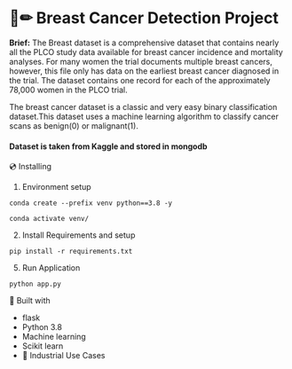 # 📄✏ Breast Cancer Detection Project
**Brief:** The Breast dataset is a comprehensive dataset that contains nearly all the PLCO study data available for breast cancer incidence and mortality analyses. For many women the trial documents multiple breast cancers, however, this file only has data on the earliest breast cancer diagnosed in the trial. The dataset contains one record for each of the approximately 78,000 women in the PLCO trial.

The breast cancer dataset is a classic and very easy binary classification dataset.This dataset uses a machine learning algorithm to classify cancer scans as benign(0) or malignant(1).

#### Dataset is taken from Kaggle and stored in mongodb


💿 Installing
1. Environment setup
```
conda create --prefix venv python==3.8 -y
```
```
conda activate venv/
````
2. Install Requirements and setup
```
pip install -r requirements.txt
```
5. Run Application
```
python app.py
```

🔧 Built with
- flask
- Python 3.8
- Machine learning
- Scikit learn
- 🏦 Industrial Use Cases
